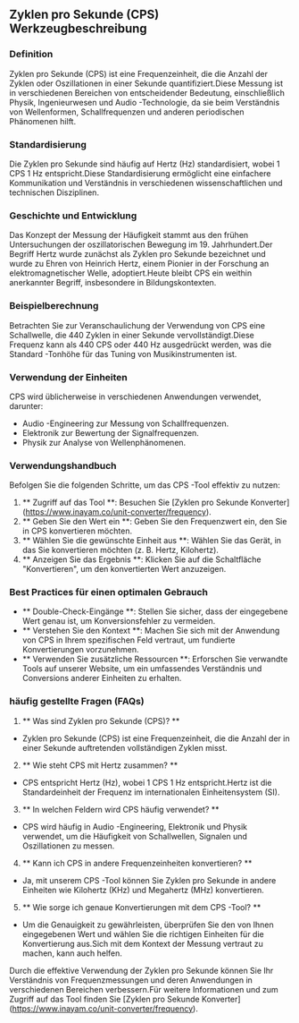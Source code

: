 ## Zyklen pro Sekunde (CPS) Werkzeugbeschreibung

### Definition
Zyklen pro Sekunde (CPS) ist eine Frequenzeinheit, die die Anzahl der Zyklen oder Oszillationen in einer Sekunde quantifiziert.Diese Messung ist in verschiedenen Bereichen von entscheidender Bedeutung, einschließlich Physik, Ingenieurwesen und Audio -Technologie, da sie beim Verständnis von Wellenformen, Schallfrequenzen und anderen periodischen Phänomenen hilft.

### Standardisierung
Die Zyklen pro Sekunde sind häufig auf Hertz (Hz) standardisiert, wobei 1 CPS 1 Hz entspricht.Diese Standardisierung ermöglicht eine einfachere Kommunikation und Verständnis in verschiedenen wissenschaftlichen und technischen Disziplinen.

### Geschichte und Entwicklung
Das Konzept der Messung der Häufigkeit stammt aus den frühen Untersuchungen der oszillatorischen Bewegung im 19. Jahrhundert.Der Begriff Hertz wurde zunächst als Zyklen pro Sekunde bezeichnet und wurde zu Ehren von Heinrich Hertz, einem Pionier in der Forschung an elektromagnetischer Welle, adoptiert.Heute bleibt CPS ein weithin anerkannter Begriff, insbesondere in Bildungskontexten.

### Beispielberechnung
Betrachten Sie zur Veranschaulichung der Verwendung von CPS eine Schallwelle, die 440 Zyklen in einer Sekunde vervollständigt.Diese Frequenz kann als 440 CPS oder 440 Hz ausgedrückt werden, was die Standard -Tonhöhe für das Tuning von Musikinstrumenten ist.

### Verwendung der Einheiten
CPS wird üblicherweise in verschiedenen Anwendungen verwendet, darunter:
- Audio -Engineering zur Messung von Schallfrequenzen.
- Elektronik zur Bewertung der Signalfrequenzen.
- Physik zur Analyse von Wellenphänomenen.

### Verwendungshandbuch
Befolgen Sie die folgenden Schritte, um das CPS -Tool effektiv zu nutzen:
1. ** Zugriff auf das Tool **: Besuchen Sie [Zyklen pro Sekunde Konverter] (https://www.inayam.co/unit-converter/frequency).
2. ** Geben Sie den Wert ein **: Geben Sie den Frequenzwert ein, den Sie in CPS konvertieren möchten.
3. ** Wählen Sie die gewünschte Einheit aus **: Wählen Sie das Gerät, in das Sie konvertieren möchten (z. B. Hertz, Kilohertz).
4. ** Anzeigen Sie das Ergebnis **: Klicken Sie auf die Schaltfläche "Konvertieren", um den konvertierten Wert anzuzeigen.

### Best Practices für einen optimalen Gebrauch
- ** Double-Check-Eingänge **: Stellen Sie sicher, dass der eingegebene Wert genau ist, um Konversionsfehler zu vermeiden.
- ** Verstehen Sie den Kontext **: Machen Sie sich mit der Anwendung von CPS in Ihrem spezifischen Feld vertraut, um fundierte Konvertierungen vorzunehmen.
- ** Verwenden Sie zusätzliche Ressourcen **: Erforschen Sie verwandte Tools auf unserer Website, um ein umfassendes Verständnis und Conversions anderer Einheiten zu erhalten.

### häufig gestellte Fragen (FAQs)

1. ** Was sind Zyklen pro Sekunde (CPS)? **
- Zyklen pro Sekunde (CPS) ist eine Frequenzeinheit, die die Anzahl der in einer Sekunde auftretenden vollständigen Zyklen misst.

2. ** Wie steht CPS mit Hertz zusammen? **
- CPS entspricht Hertz (Hz), wobei 1 CPS 1 Hz entspricht.Hertz ist die Standardeinheit der Frequenz im internationalen Einheitensystem (SI).

3. ** In welchen Feldern wird CPS häufig verwendet? **
- CPS wird häufig in Audio -Engineering, Elektronik und Physik verwendet, um die Häufigkeit von Schallwellen, Signalen und Oszillationen zu messen.

4. ** Kann ich CPS in andere Frequenzeinheiten konvertieren? **
- Ja, mit unserem CPS -Tool können Sie Zyklen pro Sekunde in andere Einheiten wie Kilohertz (KHz) und Megahertz (MHz) konvertieren.

5. ** Wie sorge ich genaue Konvertierungen mit dem CPS -Tool? **
- Um die Genauigkeit zu gewährleisten, überprüfen Sie den von Ihnen eingegebenen Wert und wählen Sie die richtigen Einheiten für die Konvertierung aus.Sich mit dem Kontext der Messung vertraut zu machen, kann auch helfen.

Durch die effektive Verwendung der Zyklen pro Sekunde können Sie Ihr Verständnis von Frequenzmessungen und deren Anwendungen in verschiedenen Bereichen verbessern.Für weitere Informationen und zum Zugriff auf das Tool finden Sie [Zyklen pro Sekunde Konverter] (https://www.inayam.co/unit-converter/frequency).